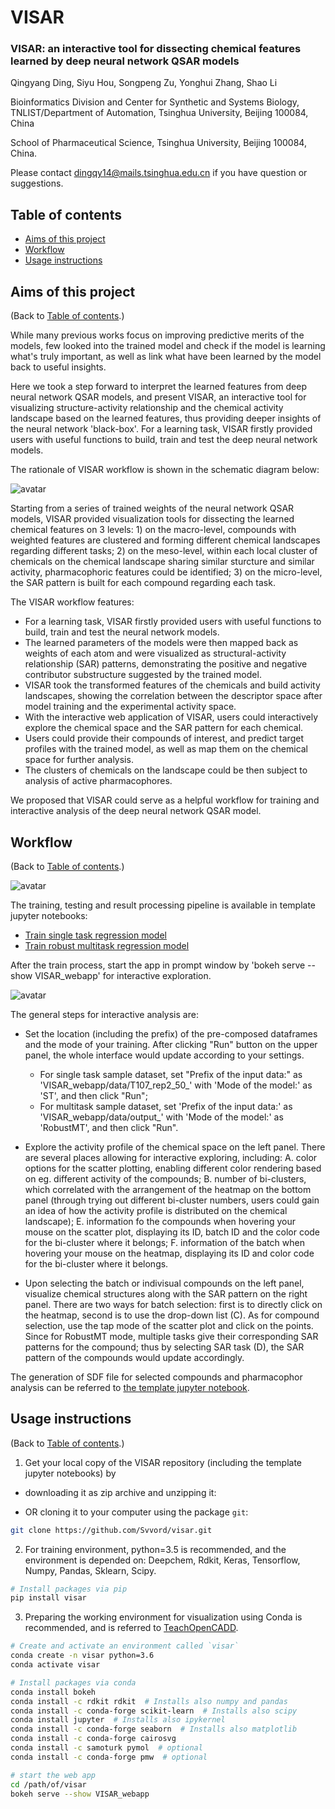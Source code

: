 # VISAR

### VISAR: an interactive tool for dissecting chemical features learned by deep neural network QSAR models

Qingyang Ding, Siyu Hou, Songpeng Zu, Yonghui Zhang, Shao Li

Bioinformatics Division and Center for Synthetic and Systems Biology, TNLIST/Department of Automation, Tsinghua University, Beijing 100084, China

School of Pharmaceutical Science, Tsinghua University, Beijing 100084, 
China.

Please contact dingqy14@mails.tsinghua.edu.cn if you have question or suggestions.

## Table of contents  
* [Aims of this project](#aims-of-this-project)
* [Workflow](#workflow)
* [Usage instructions](#usage-instructions)

## Aims of this project

(Back to [Table of contents](#table-of-contents).)

While many previous works focus on improving predictive merits of the models, few looked into the trained model and check if the model is learning what's truly important, as well as link what have been learned by the model back to useful insights.

Here we took a step forward to interpret the learned features from deep neural network QSAR models, and present VISAR, an interactive tool for visualizing structure-activity relationship and the chemical activity landscape based on the learned features, thus providing deeper insights of the neural network 'black-box'.
For a learning task, VISAR firstly provided users with useful functions to build, train and test the deep neural network models.

The rationale of VISAR workflow is shown in the schematic diagram below:

![avatar](rationale.png)

Starting from a series of trained weights of the neural network QSAR models, VISAR provided visualization tools for dissecting the learned chemical features on 3 levels: 1) on the macro-level, compounds with weighted features are clustered and forming different chemical landscapes regarding different tasks; 2) on the meso-level, within each local cluster of chemicals on the chemical landscape sharing similar sturcture and similar activity, pharmacophoric features could be identified; 3) on the micro-level, the SAR pattern is built for each compound regarding each task.

The VISAR workflow features:
- For a learning task, VISAR firstly provided users with useful functions to build, train and test the neural network models.
- The learned parameters of the models were then mapped back as weights of each atom and were visualized as structural-activity relationship (SAR) patterns, demonstrating the positive and negative contributor substructure suggested by the trained model.
- VISAR took the transformed features of the chemicals and build activity landscapes, showing the correlation between the descriptor space after model training and the experimental activity space.
- With the interactive web application of VISAR, users could interactively explore the chemical space  and the SAR pattern for each chemical.
- Users could provide their compounds of interest, and predict target profiles with the trained model, as well as map them on the chemical space for further analysis.
- The clusters of chemicals on the landscape could be then subject to analysis of active pharmacophores. 

We proposed that VISAR could serve as a helpful workflow for training and interactive analysis of the deep neural network QSAR model.

## Workflow

(Back to [Table of contents](#table-of-contents).)

![avatar](workflow.png)

The training, testing and result processing pipeline is available in template jupyter notebooks:

- [Train single task regression model](https://github.com/Svvord/visar/blob/master/Template%20--%20Train%20single%20task%20regresion%20model.ipynb)
- [Train robust multitask regression model](https://github.com/Svvord/visar/blob/master/Template%20-%20Train%20robust%20multitask%20regressor%20model.ipynb)

After the train process, start the app in prompt window by 'bokeh serve --show VISAR_webapp' for interactive exploration.

![avatar](webapp_demo.jpg)

The general steps for interactive analysis are:
- Set the location (including the prefix) of the pre-composed dataframes and the mode of your training. After clicking "Run" button on the upper panel, the whole interface would update according to your settings.
	- For single task sample dataset, set "Prefix of the input data:" as 'VISAR_webapp/data/T107_rep2_50_' with 'Mode of the model:' as 'ST', and then click "Run";
	- For multitask sample dataset, set 'Prefix of the input data:' as 'VISAR_webapp/data/output_' with 'Mode of the model:' as 'RobustMT', and then click "Run".

- Explore the activity profile of the chemical space on the left panel. 
There are several places allowing for interactive exploring, including: A. color options for the scatter plotting, enabling different color rendering based on eg. different activity of the compounds; B. number of bi-clusters, which correlated with the arrangement of the heatmap on the bottom panel (through trying out different bi-cluster numbers, users could gain an idea of how the activity profile is distributed on the chemical landscape); E. information fo the compounds when hovering your mouse on the scatter plot, displaying its ID, batch ID and the color code for the bi-cluster where it belongs; F. information of the batch when hovering your mouse on the heatmap, displaying its ID and color code for the bi-cluster where it belongs.

- Upon selecting the batch or indivisual compounds on the left panel, visualize chemical structures along with the SAR pattern on the right panel. There are two ways for batch selection: first is to directly click on the heatmap, second is to use the drop-down list (C). As for compound selection, use the tap mode of the scatter plot and click on the points. Since for RobustMT mode, multiple tasks give their corresponding SAR patterns for the compound; thus by selecting SAR task (D), the SAR pattern of the compounds would update accordingly.

The generation of SDF file for selected compounds and pharmacophor analysis can be referred to [the template jupyter notebook](https://github.com/Svvord/visar/blob/master/Template%20-%20pharmacophore%20model%20analysis%20for%20selected%20batches.ipynb).


## Usage instructions

(Back to [Table of contents](#table-of-contents).)

1. Get your local copy of the VISAR repository (including the template jupyter notebooks) by

- downloading it as zip archive and unzipping it: 

- OR cloning it to your computer using the package `git`:
```bash
git clone https://github.com/Svvord/visar.git
```

2. For training environment, python=3.5 is recommended, and the environment is depended on: Deepchem, Rdkit, Keras, Tensorflow, Numpy, Pandas, Sklearn, Scipy.

```bash
# Install packages via pip
pip install visar
```

3. Preparing the working environment for visualization using Conda is recommended, and is referred to [TeachOpenCADD](https://github.com/volkamerlab/TeachOpenCADD).

```bash
# Create and activate an environment called `visar`
conda create -n visar python=3.6
conda activate visar

# Install packages via conda
conda install bokeh 
conda install -c rdkit rdkit  # Installs also numpy and pandas
conda install -c conda-forge scikit-learn  # Installs also scipy
conda install jupyter  # Installs also ipykernel
conda install -c conda-forge seaborn  # Installs also matplotlib
conda install -c conda-forge cairosvg
conda install -c samoturk pymol  # optional
conda install -c conda-forge pmw  # optional

# start the web app
cd /path/of/visar
bokeh serve --show VISAR_webapp
```
